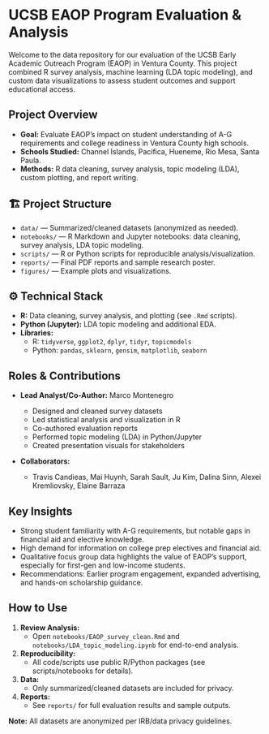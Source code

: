 # UCSB EAOP Program Evaluation & Analysis

Welcome to the data repository for our evaluation of the UCSB Early Academic Outreach Program (EAOP) in Ventura County. This project combined R survey analysis, machine learning (LDA topic modeling), and custom data visualizations to assess student outcomes and support educational access.

##  Project Overview

- **Goal:** Evaluate EAOP’s impact on student understanding of A-G requirements and college readiness in Ventura County high schools.
- **Schools Studied:** Channel Islands, Pacifica, Hueneme, Rio Mesa, Santa Paula.
- **Methods:** R data cleaning, survey analysis, topic modeling (LDA), custom plotting, and report writing.

## 🏗 Project Structure

- `data/` — Summarized/cleaned datasets (anonymized as needed).  
- `notebooks/` — R Markdown and Jupyter notebooks: data cleaning, survey analysis, LDA topic modeling.
- `scripts/` — R or Python scripts for reproducible analysis/visualization.
- `reports/` — Final PDF reports and sample research poster.
- `figures/` — Example plots and visualizations.

## ⚙ Technical Stack

- **R:** Data cleaning, survey analysis, and plotting (see `.Rmd` scripts).
- **Python (Jupyter):** LDA topic modeling and additional EDA.
- **Libraries:**  
  - R: `tidyverse`, `ggplot2`, `dplyr`, `tidyr`, `topicmodels`
  - Python: `pandas`, `sklearn`, `gensim`, `matplotlib`, `seaborn`

##  Roles & Contributions

- **Lead Analyst/Co-Author:** Marco Montenegro  
  - Designed and cleaned survey datasets  
  - Led statistical analysis and visualization in R  
  - Co-authored evaluation reports  
  - Performed topic modeling (LDA) in Python/Jupyter  
  - Created presentation visuals for stakeholders

- **Collaborators:**  
  - Travis Candieas, Mai Huynh, Sarah Sault, Ju Kim, Dalina Sinn, Alexei Kremliovsky, Elaine Barraza

##  Key Insights

- Strong student familiarity with A-G requirements, but notable gaps in financial aid and elective knowledge.
- High demand for information on college prep electives and financial aid.
- Qualitative focus group data highlights the value of EAOP’s support, especially for first-gen and low-income students.
- Recommendations: Earlier program engagement, expanded advertising, and hands-on scholarship guidance.

##  How to Use

1. **Review Analysis:**  
   - Open `notebooks/EAOP_survey_clean.Rmd` and `notebooks/LDA_topic_modeling.ipynb` for end-to-end analysis.
2. **Reproducibility:**  
   - All code/scripts use public R/Python packages (see scripts/notebooks for details).
3. **Data:**  
   - Only summarized/cleaned datasets are included for privacy.
4. **Reports:**  
   - See `reports/` for full evaluation results and sample outputs.


**Note:** All datasets are anonymized per IRB/data privacy guidelines.

